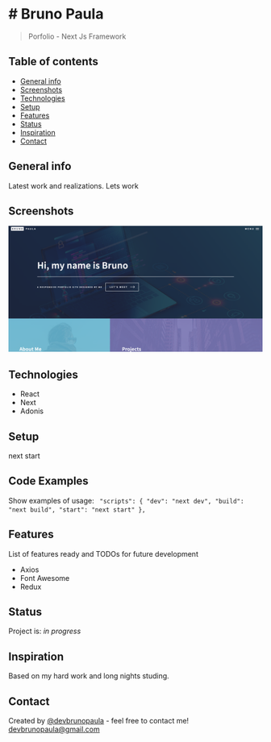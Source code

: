 # # Bruno Paula

> Porfolio - Next Js Framework

## Table of contents

- [General info](#general-info)
- [Screenshots](#screenshots)
- [Technologies](#technologies)
- [Setup](#setup)
- [Features](#features)
- [Status](#status)
- [Inspiration](#inspiration)
- [Contact](#contact)

## General info

Latest work
and realizations. Lets work

## Screenshots

![Example screenshot](./screenshot.png)

## Technologies

- React
- Next
- Adonis

## Setup

next start

## Code Examples

Show examples of usage:
` "scripts": { "dev": "next dev", "build": "next build", "start": "next start" },`

## Features

List of features ready and TODOs for future development

- Axios
- Font Awesome
- Redux

## Status

Project is: _in progress_

## Inspiration

Based on my hard work and long nights studing.

## Contact

Created by [@devbrunopaula](https://www.devbrunopaula/) - feel free to contact me! [devbrunopaula@gmail.com](mailto:devbrunopaula@gmail.com?subject=[GitHub]%20Source%bruno%20Porfolio)
